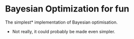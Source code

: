 # Bayesian Optimization for fun


The simplest* implementation of Bayesian optimisation. 





* Not really, it could probably be made even simpler. 

